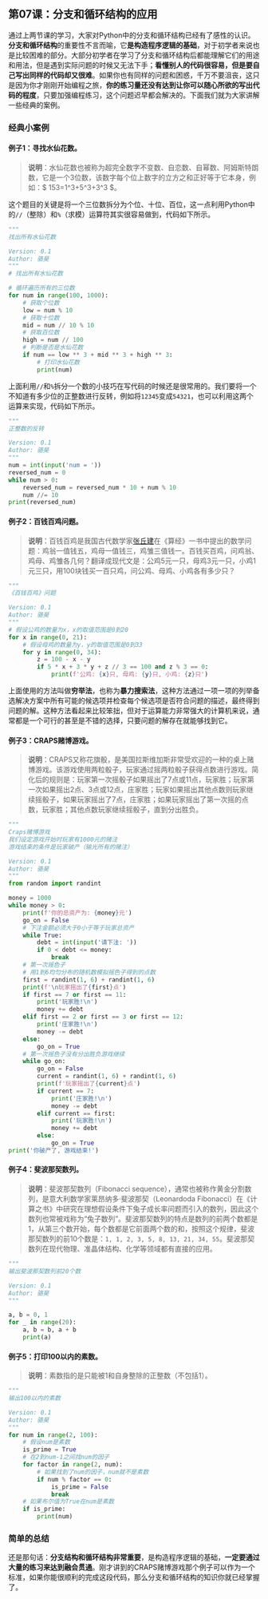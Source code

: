 ## 第07课：分支和循环结构的应用

通过上两节课的学习，大家对Python中的分支和循环结构已经有了感性的认识。**分支和循环结构**的重要性不言而喻，它**是构造程序逻辑的基础**，对于初学者来说也是比较困难的部分。大部分初学者在学习了分支和循环结构后都能理解它们的用途和用法，但是遇到实际问题的时候又无法下手；**看懂别人的代码很容易，但是要自己写出同样的代码却又很难**。如果你也有同样的问题和困惑，千万不要沮丧，这只是因为你才刚刚开始编程之旅，**你的练习量还没有达到让你可以随心所欲的写出代码的程度**，只要加强编程练习，这个问题迟早都会解决的。下面我们就为大家讲解一些经典的案例。

### 经典小案例

#### 例子1：寻找水仙花数。

> **说明**：水仙花数也被称为超完全数字不变数、自恋数、自幂数、阿姆斯特朗数，它是一个3位数，该数字每个位上数字的立方之和正好等于它本身，例如：$ 153=1^3+5^3+3^3 $。

这个题目的关键是将一个三位数拆分为个位、十位、百位，这一点利用Python中的`//`（整除）和`%`（求模）运算符其实很容易做到，代码如下所示。

```Python
"""
找出所有水仙花数

Version: 0.1
Author: 骆昊
"""
# 找出所有水仙花数

# 循环遍历所有的三位数
for num in range(100, 1000):
    # 获取个位数
    low = num % 10
    # 获取十位数
    mid = num // 10 % 10
    # 获取百位数
    high = num // 100
    # 判断是否是水仙花数
    if num == low ** 3 + mid ** 3 + high ** 3:
        # 打印水仙花数
        print(num)
```

上面利用`//`和`%`拆分一个数的小技巧在写代码的时候还是很常用的。我们要将一个不知道有多少位的正整数进行反转，例如将`12345`变成`54321`，也可以利用这两个运算来实现，代码如下所示。

```Python
"""
正整数的反转

Version: 0.1
Author: 骆昊
"""
num = int(input('num = '))
reversed_num = 0
while num > 0:
    reversed_num = reversed_num * 10 + num % 10
    num //= 10
print(reversed_num)
```

#### 例子2：百钱百鸡问题。

> **说明**：百钱百鸡是我国古代数学家[张丘建](https://baike.baidu.com/item/%E5%BC%A0%E4%B8%98%E5%BB%BA/10246238)在《算经》一书中提出的数学问题：鸡翁一值钱五，鸡母一值钱三，鸡雏三值钱一。百钱买百鸡，问鸡翁、鸡母、鸡雏各几何？翻译成现代文是：公鸡5元一只，母鸡3元一只，小鸡1元三只，用100块钱买一百只鸡，问公鸡、母鸡、小鸡各有多少只？

```Python
"""
《百钱百鸡》问题

Version: 0.1
Author: 骆昊
"""
# 假设公鸡的数量为x，x的取值范围是0到20
for x in range(0, 21):
    # 假设母鸡的数量为y，y的取值范围是0到33
    for y in range(0, 34):
        z = 100 - x - y
        if 5 * x + 3 * y + z // 3 == 100 and z % 3 == 0:
            print(f'公鸡: {x}只, 母鸡: {y}只, 小鸡: {z}只')
```

上面使用的方法叫做**穷举法**，也称为**暴力搜索法**，这种方法通过一项一项的列举备选解决方案中所有可能的候选项并检查每个候选项是否符合问题的描述，最终得到问题的解。这种方法看起来比较笨拙，但对于运算能力非常强大的计算机来说，通常都是一个可行的甚至是不错的选择，只要问题的解存在就能够找到它。

#### 例子3：CRAPS赌博游戏。

> **说明**：CRAPS又称花旗骰，是美国拉斯维加斯非常受欢迎的一种的桌上赌博游戏。该游戏使用两粒骰子，玩家通过摇两粒骰子获得点数进行游戏。简化后的规则是：玩家第一次摇骰子如果摇出了7点或11点，玩家胜；玩家第一次如果摇出2点、3点或12点，庄家胜；玩家如果摇出其他点数则玩家继续摇骰子，如果玩家摇出了7点，庄家胜；如果玩家摇出了第一次摇的点数，玩家胜；其他点数玩家继续摇骰子，直到分出胜负。

```Python
"""
Craps赌博游戏
我们设定游戏开始时玩家有1000元的赌注
游戏结束的条件是玩家破产（输光所有的赌注）

Version: 0.1
Author: 骆昊
"""
from random import randint

money = 1000
while money > 0:
    print(f'你的总资产为: {money}元')
    go_on = False
    # 下注金额必须大于0小于等于玩家总资产
    while True:
        debt = int(input('请下注: '))
        if 0 < debt <= money:
            break
    # 第一次摇色子
    # 用1到6均匀分布的随机数模拟摇色子得到的点数
    first = randint(1, 6) + randint(1, 6)
    print(f'\n玩家摇出了{first}点')
    if first == 7 or first == 11:
        print('玩家胜!\n')
        money += debt
    elif first == 2 or first == 3 or first == 12:
        print('庄家胜!\n')
        money -= debt
    else:
        go_on = True
    # 第一次摇色子没有分出胜负游戏继续
    while go_on:
        go_on = False
        current = randint(1, 6) + randint(1, 6)
        print(f'玩家摇出了{current}点')
        if current == 7:
            print('庄家胜!\n')
            money -= debt
        elif current == first:
            print('玩家胜!\n')
            money += debt
        else:
            go_on = True
print('你破产了, 游戏结束!')
```

#### 例子4：斐波那契数列。

> **说明**：斐波那契数列（Fibonacci sequence），通常也被称作黄金分割数列，是意大利数学家莱昂纳多·斐波那契（Leonardoda Fibonacci）在《计算之书》中研究在理想假设条件下兔子成长率问题而引入的数列，因此这个数列也常被戏称为“兔子数列”。斐波那契数列的特点是数列的前两个数都是1，从第三个数开始，每个数都是它前面两个数的和，按照这个规律，斐波那契数列的前10个数是：`1, 1, 2, 3, 5, 8, 13, 21, 34, 55`。斐波那契数列在现代物理、准晶体结构、化学等领域都有直接的应用。

```Python
"""
输出斐波那契数列前20个数

Version: 0.1
Author: 骆昊
"""

a, b = 0, 1
for _ in range(20):
    a, b = b, a + b
    print(a)
```

#### 例子5：打印100以内的素数。

> **说明**：素数指的是只能被1和自身整除的正整数（不包括1）。

```Python
"""
输出100以内的素数

Version: 0.1
Author: 骆昊
"""
for num in range(2, 100):
    # 假设num是素数
    is_prime = True
    # 在2到num-1之间找num的因子
    for factor in range(2, num):
        # 如果找到了num的因子，num就不是素数
        if num % factor == 0:
            is_prime = False
            break
    # 如果布尔值为True在num是素数
    if is_prime:
        print(num)
```

### 简单的总结

还是那句话：**分支结构和循环结构非常重要**，是构造程序逻辑的基础，**一定要通过大量的练习来达到融会贯通**。刚才讲到的CRAPS赌博游戏那个例子可以作为一个标准，如果你能很顺利的完成这段代码，那么分支和循环结构的知识你就已经掌握了。

